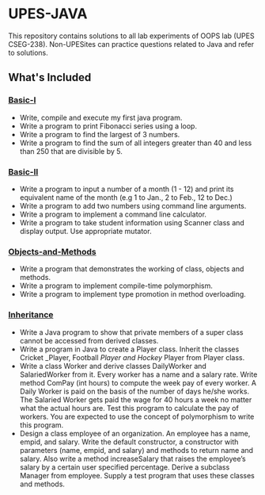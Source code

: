 # UPES-JAVA
This repository contains solutions to all lab experiments of OOPS lab (UPES CSEG-238). Non-UPESites can practice questions related to Java and refer to solutions.


## What's Included

### [Basic-I](/Basic)

- Write, compile and execute my first java program.
- Write a program to print Fibonacci series using a loop.
- Write a program to find the largest of 3 numbers.
- Write a program to find the sum of all integers greater than 40 and less than 250 that are divisible by 5.

### [Basic-II](/Basic-II)

- Write a program to input a number of a month (1 - 12) and print its equivalent name of the month (e.g 1 to Jan., 2 to Feb., 12 to Dec.)
- Write a program to add two numbers using command line arguments.
- Write a program to implement a command line calculator.
- Write a program to take student information using Scanner class and display output. Use appropriate mutator.
  
### [Objects-and-Methods](/Objects-and-Methods)

- Write a program that demonstrates the working of class, objects and methods.
- Write a program to implement compile-time polymorphism.
- Write a program to implement type promotion in method overloading.
 
### [Inheritance](/Inheritance)

- Write a Java program to show that private members of a super class cannot be accessed from derived classes.
- Write a program in Java to create a Player class. Inherit the classes Cricket _Player, Football _Player and Hockey_ Player from Player class.
- Write a class Worker and derive classes DailyWorker and SalariedWorker from it. Every worker has a name and a salary rate. Write method ComPay (int hours) to compute the week pay of every worker. A Daily Worker is paid on the basis of the number of days he/she works. The Salaried Worker gets paid the wage for 40 hours a week no matter what the actual hours are. Test this program to calculate the pay of workers. You are expected to use the concept of polymorphism to write this program.
- Design a class employee of an organization. An employee has a name, empid, and salary. Write the default constructor, a constructor with parameters (name, empid, and salary) and methods to return name and salary. Also write a method increaseSalary that raises the employee’s salary by a certain user specified percentage. Derive a subclass Manager from employee. Supply a test program that uses these classes and methods.
